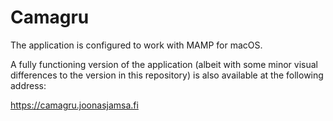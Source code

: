 # Camagru

The application is configured to work with MAMP for macOS.

A fully functioning version of the application (albeit with some minor visual differences to the version in this repository) is also available at the following address:

https://camagru.joonasjamsa.fi
